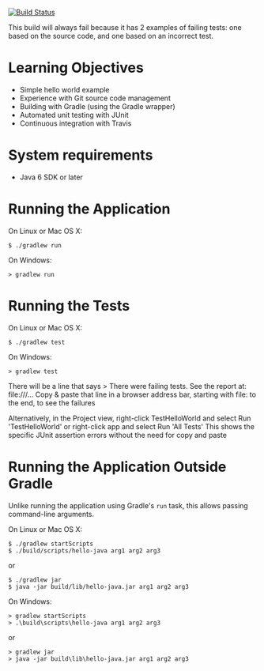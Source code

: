 [![Build Status](https://travis-ci.org/LoyolaChicagoCode/hello-java.svg?branch=master)](https://travis-ci.org/LoyolaChicagoCode/hello-java)

This build will always fail because it has 2 examples of failing tests:
one based on the source code, and one based on an incorrect test.

# Learning Objectives

* Simple hello world example
* Experience with Git source code management
* Building with Gradle (using the Gradle wrapper)
* Automated unit testing with JUnit
* Continuous integration with Travis

# System requirements

* Java 6 SDK or later

# Running the Application

On Linux or Mac OS X:

    $ ./gradlew run
	
On Windows:
	
    > gradlew run

# Running the Tests

On Linux or Mac OS X:

    $ ./gradlew test
	
On Windows:
	
    > gradlew test
    
There will be a line that says > There were failing tests. See the report at: file:///... 
Copy & paste that line in a browser address bar, starting with file: to the end, to see the failures

Alternatively, in the Project view, right-click TestHelloWorld and select Run 'TestHelloWorld' or 
right-click app and select Run 'All Tests' 
This shows the specific JUnit assertion errors without the need for copy and paste

# Running the Application Outside Gradle

Unlike running the application using Gradle's `run` task,
this allows passing command-line arguments.

On Linux or Mac OS X:

    $ ./gradlew startScripts
    $ ./build/scripts/hello-java arg1 arg2 arg3

or

    $ ./gradlew jar
    $ java -jar build/lib/hello-java.jar arg1 arg2 arg3

On Windows:

    > gradlew startScripts
    > .\build\scripts\hello-java arg1 arg2 arg3

or

    > gradlew jar
    > java -jar build\lib\hello-java.jar arg1 arg2 arg3
